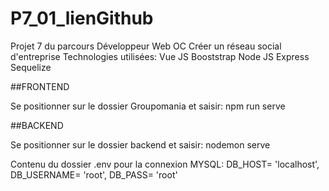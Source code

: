 # P7_01_lienGithub
Projet 7 du parcours Développeur Web OC
Créer un réseau social d'entreprise 
Technologies utilisées:
Vue JS
Booststrap
Node JS 
Express 
Sequelize

##FRONTEND

Se positionner sur le dossier Groupomania et saisir:
npm run serve

##BACKEND

Se positionner sur le dossier backend et saisir:
nodemon serve

Contenu du dossier .env pour la connexion MYSQL:
DB_HOST= 'localhost',
DB_USERNAME= 'root',
DB_PASS= 'root'
